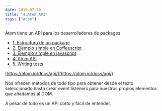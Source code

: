 ```yaml
---
date: 2015-07-30
title: "4.Atom API"
tags: ["Atom"]
---
```


Atom tiene un API para los desarrolladores de packages

<!--more-->
* [1. Estructura de un package](../1.Crear-un-package)
* [2. Ejemplo simple en Coffeescript](../2.package-en-Coffeescript)
* [3. Ejemplo simple en javascript](../3.package-en-javascript)
* [4. Atom API](../4.Atom-API)
* [5. Writing tests](../5.writing-test)

[https://atom.io/docs/api/](https://atom.io/docs/api/)

Nos ofrecen métodos de todo tipo para obtener desde el texto seleccionado hasta crear event listeners para nuestros propios elementos que añadamos al DOM.

A pesar de todo es un API corto y fácil de entender.
